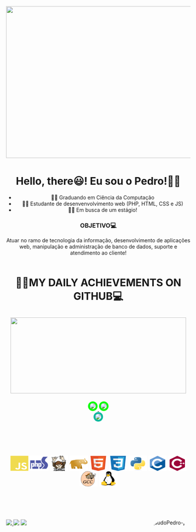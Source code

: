 ###
<main>
  <div class="container">
  <div class="gif-image">
  <h1 align="center">
    <a>
      <img src="https://i.pinimg.com/originals/b4/e3/71/b4e371619042d1e80918d09904e90f7d.gif" width="960" height="414" frameBorder="0" class="giphy-embed">
    </a>
  </h1>
</div>



 <h1 align="center">Hello, there😃! Eu sou o Pedro!🐱‍💻</h1>
 
<div class="sobre">
  <header>
    <ul>
      <li> 👨‍💻 Graduando em Ciência da Computação </li>
      <li> 🐱‍👤 Estudante de desenvenvolvimento web (PHP, HTML, CSS e JS) </li>
      <li> 🐱‍🏍 Em busca de um estágio! </li>
    </ul>
    <aside>
      <article>
         <h1>OBJETIVO💻</h1>
            <p> Atuar no ramo de tecnologia da informação, desenvolvimento de aplicações web, manipulação e administração de banco de dados, suporte e atendimento                  ao cliente!</p>
      </article>
    </aside>
  </header> 
   </div>

  <div align="center">
    <header>
       <h1> 🐱‍💻MY DAILY ACHIEVEMENTS ON GITHUB💻 </h1>
       <h2 align="center">
        <a>
          <img src="http://pa1.narvii.com/6547/6d3fb9efde1b1a831c0b277818117d8436ecc6e4_00.gif" width="480" height="207" frameBorder="0" class="giphy-embed">
        </a>
      </h2>
       <a href="https://github.com/sudoAptIPedro">
       <img style="border: 5px solid rgb(9, 255, 0); border-radius:50px;" height="180em"
          src="https://github-readme-stats.vercel.app/api?username=sudoAptIPedro&show_icons=true&theme=blue-green&include_all_commits=true&count_private=true"/>
       <img style="border: 5px solid rgb(9, 255, 0); border-radius:50px;" height="180em"
          src="https://github-readme-stats.vercel.app/api/top-langs/?username=sudoAptIPedro&layout=compact&langs_count=7&theme=blue-green"/>
         <br>
       <img style="border: 5px solid rgb(14, 185, 157); border-radius:50px;" height="30em"
          src ="https://img.shields.io/github/followers/sudoAptIPedro.svg?style=social&label=Follow&maxAge=2592000"/> </a>
    </header>
  </div>
  
  <br>
  
<div style="display: inline_block"><br>
  <header>
   <img align="center" alt="sudoPedro-Js" height="42" width="50" src="https://raw.githubusercontent.com/devicons/devicon/master/icons/javascript/javascript-plain.svg">
   <img align="center" alt="sudoPedro-PHP" height="42" width="50" src="https://raw.githubusercontent.com/devicons/devicon/master/icons/phpstorm/phpstorm-plain.svg">
  <img align="center" alt="sudoPedro-COMPOSER" height="42" width="50" src="https://raw.githubusercontent.com/devicons/devicon/master/icons/composer/composer-original.svg">
  <img align="center" alt="sudoPedro-COMPOSER2" height="42" width="50" src="https://raw.githubusercontent.com/devicons/devicon/master/icons/ceylon/ceylon-original.svg">
   <img align="center" alt="sudoPedro-HTML" height="42" width="50" src="https://raw.githubusercontent.com/devicons/devicon/master/icons/html5/html5-original.svg">
   <img align="center" alt="sudoPedro-CSS" height="42" width="50" src="https://raw.githubusercontent.com/devicons/devicon/master/icons/css3/css3-original.svg">
   <img align="center" alt="sudoPedro-Python" height="42" width="50" src="https://raw.githubusercontent.com/devicons/devicon/master/icons/python/python-original.svg">
   <img align="center" alt="sudoPedro-C" height="42" width="50" src="https://raw.githubusercontent.com/devicons/devicon/master/icons/c/c-original.svg">
   <img align="center" alt="sudoPedro-C++" height="42" width="50" src="https://raw.githubusercontent.com/devicons/devicon/master/icons/cplusplus/cplusplus-plain.svg">
   <img align="center" alt="sudoPedro-gnu" height="42" width="50" src="https://raw.githubusercontent.com/devicons/devicon/master/icons/gcc/gcc-original.svg">
   <img align="center" alt="sudoPedro-linux" height="42" width="50" src="https://raw.githubusercontent.com/devicons/devicon/master/icons/linux/linux-original.svg">
  </header>
</div>
   <br>
   <br>
    
  <div> 
    <footer>
      <a href="tel:21971292477" target="_blank"><img src="https://img.shields.io/badge/WhatsApp-25D366?style=for-the-badge&logo=whatsapp&logoColor=white" target="_blank">  </a>
      <a href="mailto:2003arthurdacosta8@gmail.com" target="_blank"><img src="https://img.shields.io/badge/Gmail-D14836?style=for-the-badge&logo=gmail&logoColor=white" target="_blank"></a>
      <a href="https://www.linkedin.com/in/pedro-arthur-5518721a5" target="_blank"><img src="https://img.shields.io/badge/LinkedIn-0077B5?style=for-the-badge&logo=linkedin&logoColor=white" target="_blank"></a> 
      <img align="right" alt="sudoPedro-pic" height="154" style="border-radius:50px;" src="https://cdn.discordapp.com/attachments/872577984173858867/908172704522338344/download20211103224102.png">
    </footer>  
  </div>
  </div>
  </main>
